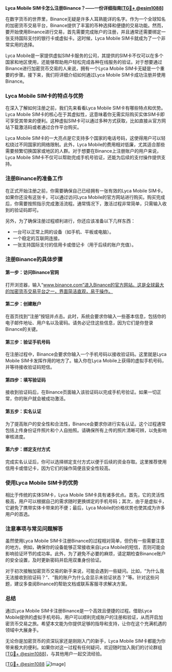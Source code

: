 **Lyca Mobile SIM卡怎么注册Binance？——一份详细指南[[TG💪+ @esim1088](https://t.me/s/esim1088)]**

在数字货币的世界里，Binance无疑是许多人耳熟能详的名字。作为一个全球知名的加密货币交易平台，Binance提供了丰富的币种选择和便捷的交易功能。然而，要开始使用Binance进行交易，首先需要完成账户的注册，并且通常还需要绑定一张支持国际支付的银行卡或虚拟卡。这时候，Lyca Mobile SIM卡就成为了一个非常实用的选择。

Lyca Mobile是一家提供虚拟SIM卡服务的公司，其提供的SIM卡不仅可以在多个国家和地区使用，还能够帮助用户轻松完成各种在线服务的验证。对于想要通过Binance进行加密货币交易的人来说，拥有一个Lyca Mobile SIM卡无疑是一个重要的步骤。接下来，我们将详细介绍如何通过Lyca Mobile SIM卡成功注册并使用Binance。

### Lyca Mobile SIM卡的特点与优势

在深入了解如何注册之前，我们先来看看Lyca Mobile SIM卡有哪些特点和优势。Lyca Mobile SIM卡的核心在于其虚拟性，这意味着你无需实际购买实体SIM卡即可享受其带来的便利。这种虚拟SIM卡可以通过多种方式获取，比如直接从官方网站下载激活码或者通过合作平台购买。

Lyca Mobile SIM卡的一大亮点是它支持多个国家的电话号码，这使得用户可以轻松绕过不同国家的网络限制。此外，Lyca Mobile的费用相对低廉，尤其适合那些需要频繁切换国家或地区的人群。对于想要在Binance上注册账户的用户来说，Lyca Mobile SIM卡不仅可以帮助完成手机号验证，还能为后续的支付操作提供支持。

### 注册Binance的准备工作

在正式开始注册之前，你需要确保自己已经拥有一张有效的Lyca Mobile SIM卡。如果你还没有这张卡，可以通过访问Lyca Mobile的官方网站进行购买。购买完成后，你需要按照指示完成激活流程。通常情况下，激活过程非常简单，只需输入收到的验证码即可。

另外，为了确保注册过程顺利进行，你还应该准备以下几样东西：
- 一台可以正常上网的设备（如手机、平板或电脑）。
- 一个稳定的互联网连接。
- 一张支持国际支付的信用卡或借记卡（用于后续的账户充值）。

### 注册Binance的具体步骤

#### 第一步：访问Binance官网
打开浏览器，输入“www.binance.com”进入Binance的官方网站。这是全球最大的加密货币交易平台之一，界面简洁直观，易于操作。

#### 第二步：创建账户
在首页找到“注册”按钮并点击。此时，系统会要求你输入一些基本信息，包括你的电子邮件地址、用户名以及密码。请务必记住这些信息，因为它们是你登录Binance的关键。

#### 第三步：验证手机号码
在注册过程中，Binance会要求你输入一个手机号码以接收验证码。这里就是Lyca Mobile SIM卡发挥作用的地方了。输入你在Lyca Mobile上获得的虚拟手机号码，并等待接收验证码短信。

#### 第四步：填写验证码
接收到验证码后，在Binance页面输入该验证码以完成手机号验证。如果一切正常，你的账户就会被成功激活。

#### 第五步：实名认证
为了提高账户的安全性和合法性，Binance会要求你进行实名认证。这个过程通常包括上传身份证件照片和个人自拍照。请确保所有上传的照片清晰可辨，以免影响审核进度。

#### 第六步：绑定支付方式
完成实名认证后，你可以选择绑定支付方式以便于后续的资金存取。这里推荐使用信用卡或借记卡，因为它们的操作简便且安全性较高。

### 使用Lyca Mobile SIM卡的优势

相比于传统的实体SIM卡，Lyca Mobile SIM卡具有诸多优点。首先，它的灵活性极高，用户可以根据自己的需求随时更换绑定的手机号码；其次，由于是虚拟卡，它避免了携带实体卡带来的不便；最后，Lyca Mobile的价格优势也使其成为许多用户的首选。

### 注意事项与常见问题解答

虽然使用Lyca Mobile SIM卡注册Binance的过程相对简单，但仍有一些需要注意的地方。例如，确保你的设备能够正常接收来自Lyca Mobile的短信，否则可能会影响验证环节的成功率。此外，为了避免不必要的麻烦，请定期检查Binance账户的安全设置，及时更新密码并启用双重身份验证。

对于初次接触加密货币交易的新手来说，可能会遇到一些疑问。比如，“为什么我无法接收到验证码？”、“我的账户为什么会显示未验证状态？”等。针对这些问题，建议多查阅Binance的帮助文档或联系客服寻求解决方案。

### 总结

通过Lyca Mobile SIM卡注册Binance是一个高效且便捷的过程。借助Lyca Mobile提供的虚拟手机号码，用户可以顺利完成账户的注册和验证，从而开启加密货币交易之旅。希望本文能为你提供足够的指导和支持，让你在这个充满机遇的领域中大展身手。

无论你是加密货币的资深玩家还是刚刚入门的新手，Lyca Mobile SIM卡都能为你带来极大的便利。如果你对这一过程有任何疑问，欢迎随时加入我们的讨论群组[[TG💪+ @esim1088](https://t.me/s/esim1088)]，与其他用户一起交流经验。

[[TG💪+ @esim1088](https://t.me/s/esim1088) ![Image](https://i.postimg.cc/4NQfJmqS/Snipaste-2025-05-13-00-14-12.png)]